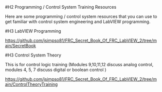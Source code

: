 
#H2 Programming / Control System Training Resources


Here are some programming / control system resources that you can use to get familiar with control system engineering and LabVIEW programming.

#H3 LabVIEW Programming

https://github.com/jsimpso81/FRC_Secret_Book_Of_FRC_LabVIEW_2/tree/main/SecretBook

#H3 Control System Theory

This is for control logic training  (Modules  9,10,11,12 discuss analog control, modules  4, 5, 7 discuss digital or boolean control )

https://github.com/jsimpso81/FRC_Secret_Book_Of_FRC_LabVIEW_2/tree/main/ControlTheoryTraining





